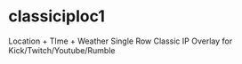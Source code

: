 # classiciploc1
Location + TIme + Weather Single Row Classic IP Overlay for Kick/Twitch/Youtube/Rumble
